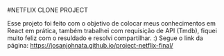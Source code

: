 #NETFLIX CLONE PROJECT

Esse projeto foi feito com o objetivo de colocar meus conhecimentos em React em prática, também trabalhei com requisição de API (Tmdb), fiquei muito feliz com o resuldado e resolvi compartilhar. :)
Segue o link da página: https://josanjohnata.github.io/project-netflix-final/
